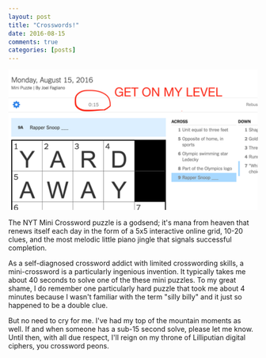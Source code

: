 ```yaml
---
layout: post
title: "Crosswords!"
date: 2016-08-15
comments: true
categories: [posts]
---
```


<img src="/images/NYT15.2.png">

The NYT Mini Crossword puzzle is a godsend; it's mana from heaven that renews itself each day in the form of a 5x5 interactive online grid, 10-20 clues, and the most melodic little piano jingle that signals successful completion.

As a self-diagnosed crossword addict with limited crosswording skills, a mini-crossword is a particularly ingenious invention. It typically takes me about 40 seconds to solve one of the these mini puzzles. To my great shame, I do remember one particularly hard puzzle that took me about 4 minutes because I wasn't familiar with the term "silly billy" and it just so happened to be a double clue.

But no need to cry for me. I've had my top of the mountain moments as well. If and when someone has a sub-15 second solve, please let me know. Until then, with all due respect, I'll reign on my throne of Lilliputian digital ciphers, you crossword peons.
